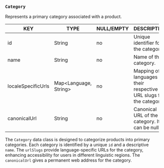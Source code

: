 ### `Category`

Represents a primary category associated with a product.

| KEY                | TYPE                  | NULL/EMPTY | DESCRIPTION                                                          |
|--------------------|-----------------------|------------|----------------------------------------------------------------------|
| id                 | String                | no         | Unique identifier for the category.                                  |
| name               | String                | no         | Name of the category.                                                |
| localeSpecificUrls | Map<Language, String> | no         | Mapping of languages to their respective URL slugs for the category. |
| canonicalUrl       | String                | no         | Canonical URL of the category. It can be null.                       |

The `Category` data class is designed to categorize products into primary categories. Each category is identified by a unique `id` and a descriptive `name`. The `urlSlugs` provide language-specific URLs for the category, enhancing accessibility for users in different linguistic regions. The `canonicalUrl` gives a permanent web address for the category.